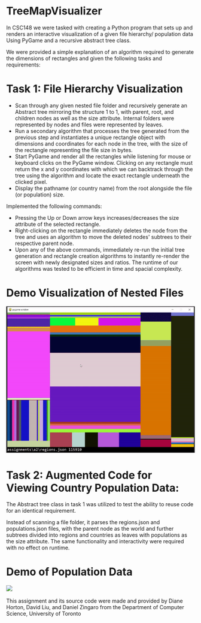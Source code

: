 # TreeMapVisualizer
In CSC148 we were tasked with creating a Python program that sets up and renders an interactive visualization of a given file hierarchy/ population data Using PyGame and a recursive abstract tree class.

We were provided a simple explanation of an algorithm required to generate the dimensions of rectangles and given the following tasks and requirements:


# Task 1: File Hierarchy Visualization
- Scan through any given nested file folder and recursively generate an Abstract tree mirroring the structure 1 to 1, with parent, root, and children nodes as well as the size attribute. Internal folders were represented by nodes and files were represented by leaves.
- Run a secondary algorithm that processes the tree generated from the previous step and instantiates a unique rectangle object with dimensions and coordinates for each node in the tree, with the size of the rectangle representing the file size in bytes.
- Start PyGame and render all the rectangles while listening for mouse or keyboard clicks on the PyGame window. Clicking on any rectangle must return the x and y coordinates with which we can backtrack through the tree using the algorithm and locate the exact rectangle underneath the clicked pixel.
- Display the pathname (or country name) from the root alongside the file (or population) size.


Implemented the following commands:
- Pressing the Up or Down arrow keys increases/decreases the size attribute of the selected rectangle.
- Right-clicking on the rectangle immediately deletes the node from the tree and uses an algorithm to move the deleted nodes' subtrees to their respective parent node.
- Upon any of the above commands, immediately re-run the initial tree generation and rectangle creation algorithms to instantly re-render the screen with newly designated sizes and ratios. The runtime of our algorithms was tested to be efficient in time and spacial complexity.

# Demo Visualization of Nested Files
![](https://github.com/SamirGhias/TreeMapVisualizer/blob/main/gifs/Assignments%20Folder%20demo.gif)


# Task 2: Augmented Code for Viewing Country Population Data:
The Abstract tree class in task 1 was utilized to test the ability to reuse code for an identical requirement. 

Instead of scanning a file folder, it parses the regions.json and populations.json files, with the parent node as the world and further subtrees divided into regions and countries as leaves with populations as the size attribute. 
The same functionality and interactivity were required with no effect on runtime. 

# Demo of Population Data 
![](https://github.com/SamirGhias/TreeMapVisualizer/blob/main/gifs/population%20gif.gif)


This assignment and its source code were made and provided by Diane Horton, David Liu, and Daniel Zingaro from the Department of Computer Science, University of Toronto
